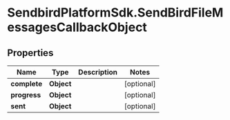 # SendbirdPlatformSdk.SendBirdFileMessagesCallbackObject

## Properties

Name | Type | Description | Notes
------------ | ------------- | ------------- | -------------
**complete** | **Object** |  | [optional] 
**progress** | **Object** |  | [optional] 
**sent** | **Object** |  | [optional] 


